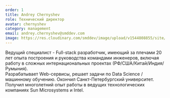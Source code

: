 ```yaml
---
order: 1
title: Andrey Chernyshev
role: Технический директор
avatar: chernyshev
category: management
email: andrey.chernyshev@smddev.com
image: https://res.cloudinary.com/smddev/image/upload/v1544808855/site/member/chernyshev.jpg
---
```

Ведущий специалист - Full-stack разработчик, имеющий за плечами 20 лет опыта построения и руководства
командами инженеров, включая работу в сложных интернациональных проектах (РФ/США/Китай/Индия/Румыния).  
Разрабатывает Web-сервисы, решает задачи по Data Science / машинному обучению. 
Окончил Санкт-Петербургский университет. Получил многолетний опыт работы в ведущих технологических
компаниях Sun Microsystems и Intel. 
